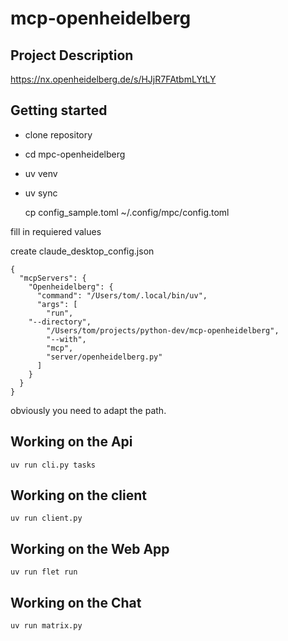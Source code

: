 # mcp-openheidelberg

## Project Description

https://nx.openheidelberg.de/s/HJjR7FAtbmLYtLY

## Getting started

- clone repository
- cd mpc-openheidelberg
- uv venv
- uv sync

   cp config_sample.toml ~/.config/mpc/config.toml

fill in requiered values

create claude_desktop_config.json

    {
      "mcpServers": {
        "Openheidelberg": {
          "command": "/Users/tom/.local/bin/uv",
          "args": [
            "run",
	    "--directory",
            "/Users/tom/projects/python-dev/mcp-openheidelberg",
            "--with",
            "mcp",
            "server/openheidelberg.py"
          ]
        }
      }
    }

obviously you need to adapt the path.

## Working on the Api

    uv run cli.py tasks

## Working on the client

    uv run client.py

## Working on the Web App

    uv run flet run

## Working on the Chat

    uv run matrix.py

